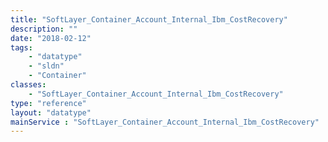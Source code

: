 ```yaml
---
title: "SoftLayer_Container_Account_Internal_Ibm_CostRecovery"
description: ""
date: "2018-02-12"
tags:
    - "datatype"
    - "sldn"
    - "Container"
classes:
    - "SoftLayer_Container_Account_Internal_Ibm_CostRecovery"
type: "reference"
layout: "datatype"
mainService : "SoftLayer_Container_Account_Internal_Ibm_CostRecovery"
---
```

